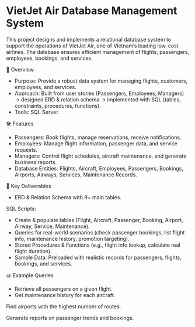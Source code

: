 # VietJet Air Database Management System

This project designs and implements a relational database system to support the operations of VietJet Air, one of Vietnam’s leading low-cost airlines. The database ensures efficient management of flights, passengers, employees, bookings, and services.

📌 Overview
- Purpose: Provide a robust data system for managing flights, customers, employees, and services.
- Approach: Built from user stories (Passengers, Employees, Managers) → designed ERD & relation schema → implemented with SQL (tables, constraints, procedures, functions).
- Tools: SQL Server.

🛠️ Features
- Passengers: Book flights, manage reservations, receive notifications.
- Employees: Manage flight information, passenger data, and service requests.
- Managers: Control flight schedules, aircraft maintenance, and generate business reports.
- Database Entities: Flights, Aircraft, Employees, Passengers, Bookings, Airports, Airways, Services, Maintenance Records.

🔑 Key Deliverables
- ERD & Relation Schema with 9+ main tables.

SQL Scripts:
- Create & populate tables (Flight, Aircraft, Passenger, Booking, Airport, Airway, Service, Maintenance).
- Queries for real-world scenarios (check passenger bookings, list flight info, maintenance history, promotion targeting).
- Stored Procedures & Functions (e.g., flight info lookup, calculate real flight duration).
- Sample Data: Preloaded with realistic records for passengers, flights, bookings, and services.

📊 Example Queries
- Retrieve all passengers on a given flight.
- Get maintenance history for each aircraft.

Find airports with the highest number of routes.

Generate reports on passenger trends and bookings.
